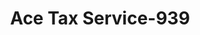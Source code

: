 ---
f_zip-code: 19020
f_state-code: PA
title: Ace Tax Service-939
f_phone: 215-638-1114
f_city-only: Bensalem
f_address: 2000 Street Road Bensalem
f_location-unique-id: '939'
slug: ace-tax-service-939
updated-on: '2024-05-30T13:46:58.046Z'
created-on: '2024-05-30T13:36:59.803Z'
published-on: '2024-05-30T13:54:32.469Z'
f_city-state: cms/city/bensalem-pa.md
f_company: cms/company/ace-tax-service.md
f_state: cms/state/pennsylvania.md
layout: '[payday-loan].html'
tags: payday-loan
---